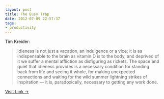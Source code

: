 ```yaml
---
layout: post
title: The Busy Trap
date: 2012-07-09 22:57:37
tags:
- productivity
---
```

Tim Kreider:

> Idleness is not just a vacation, an indulgence or a vice; it is as indispensable to the brain as vitamin D is to the body, and deprived of it we suffer a mental affliction as disfiguring as rickets. The space and quiet that idleness provides is a necessary condition for standing back from life and seeing it whole, for making unexpected connections and waiting for the wild summer lightning strikes of inspiration — it is, paradoxically, necessary to getting any work done.

[Visit Link →](http://opinionator.blogs.nytimes.com/2012/06/30/the-busy-trap/)